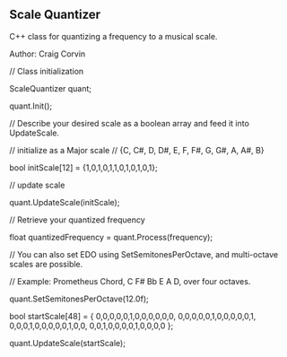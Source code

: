 <h2>Scale Quantizer</h2>

C++ class for quantizing a frequency to a musical scale.

Author: Craig Corvin

// Class initialization

ScaleQuantizer quant;

quant.Init();

// Describe your desired scale as a boolean array and feed it into UpdateScale.

// initialize as a Major scale
// {C, C#, D, D#, E, F, F#, G, G#, A, A#, B}	

bool initScale[12] = {1,0,1,0,1,1,0,1,0,1,0,1};

// update scale

quant.UpdateScale(initScale);

// Retrieve your quantized frequency

float quantizedFrequency = quant.Process(frequency);

// You can also set EDO using SetSemitonesPerOctave, and multi-octave scales are possible.

// Example: Prometheus Chord, C F# Bb E A D, over four octaves.

quant.SetSemitonesPerOctave(12.0f);

bool startScale[48] = {
0,0,0,0,0,1,0,0,0,0,0,0,
0,0,0,0,0,1,0,0,0,0,0,1,
0,0,0,1,0,0,0,0,0,1,0,0,
0,0,1,0,0,0,0,1,0,0,0,0
};

quant.UpdateScale(startScale);


